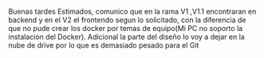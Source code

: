 Buenas tardes Estimados,
	comunico que en la rama V1 ,V1.1 encontraran en backend y en el V2 el frontendo segun lo solicitado, con la diferencia de que no pude crear los docker por temas de equipo(Mi PC no soporto la instalacion del Docker).
	Adicional la parte del diseño lo voy a dejar en la nube de drive por lo que es demasiado pesado para el Git
